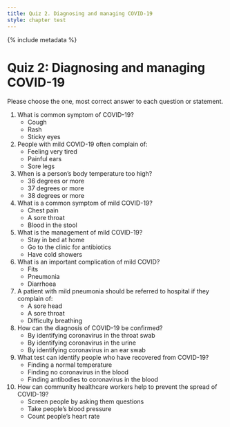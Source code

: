 ```yaml
---
title: Quiz 2. Diagnosing and managing COVID-19
style: chapter test
---
```


{% include metadata %}

# Quiz 2: Diagnosing and managing COVID-19

Please choose the one, most correct answer to each question or statement.

1.	What is common symptom of COVID-19?
    + Cough
    - Rash
    - Sticky eyes
2.	People with mild COVID-19 often complain of:
    + Feeling very tired
    - Painful ears
    - Sore legs
3.	When is a person’s body temperature too high?
    - 36 degrees or more
    - 37 degrees or more
    + 38 degrees or more
4.	What is a common symptom of mild COVID-19?
    - Chest pain
    + A sore throat
    - Blood in the stool
5.	What is the management of mild COVID-19?
    + Stay in bed at home
    - Go to the clinic for antibiotics
    - Have cold showers
6.	What is an important complication of mild COVID?
    - Fits
    + Pneumonia
    - Diarrhoea
7.	A patient with mild pneumonia should be referred to hospital if they complain of:
    - A sore head
    - A sore throat
    + Difficulty breathing
8.	How can the diagnosis of COVID-19 be confirmed?
    + By identifying coronavirus in the throat swab
    - By identifying coronavirus in the urine
    - By identifying coronavirus in an ear swab
9.	What test can identify people who have recovered from COVID-19?
    - Finding a normal temperature
    - Finding no coronavirus in the blood
    + Finding antibodies to coronavirus in the blood
10.	How can community healthcare workers help to prevent the spread of COVID-19?
    + Screen people by asking them questions
    - Take people’s blood pressure
    - Count people’s heart rate
